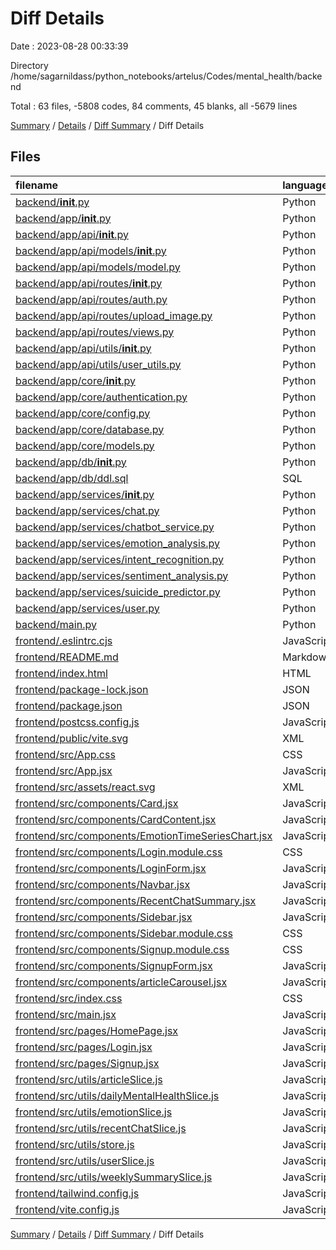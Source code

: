 # Diff Details

Date : 2023-08-28 00:33:39

Directory /home/sagarnildass/python_notebooks/artelus/Codes/mental_health/backend

Total : 63 files,  -5808 codes, 84 comments, 45 blanks, all -5679 lines

[Summary](results.md) / [Details](details.md) / [Diff Summary](diff.md) / Diff Details

## Files
| filename | language | code | comment | blank | total |
| :--- | :--- | ---: | ---: | ---: | ---: |
| [backend/__init__.py](/backend/__init__.py) | Python | 0 | 0 | 1 | 1 |
| [backend/app/__init__.py](/backend/app/__init__.py) | Python | 0 | 0 | 1 | 1 |
| [backend/app/api/__init__.py](/backend/app/api/__init__.py) | Python | 0 | 0 | 1 | 1 |
| [backend/app/api/models/__init__.py](/backend/app/api/models/__init__.py) | Python | 0 | 0 | 1 | 1 |
| [backend/app/api/models/model.py](/backend/app/api/models/model.py) | Python | 175 | 19 | 47 | 241 |
| [backend/app/api/routes/__init__.py](/backend/app/api/routes/__init__.py) | Python | 0 | 0 | 1 | 1 |
| [backend/app/api/routes/auth.py](/backend/app/api/routes/auth.py) | Python | 90 | 10 | 22 | 122 |
| [backend/app/api/routes/upload_image.py](/backend/app/api/routes/upload_image.py) | Python | 56 | 10 | 19 | 85 |
| [backend/app/api/routes/views.py](/backend/app/api/routes/views.py) | Python | 96 | 1 | 16 | 113 |
| [backend/app/api/utils/__init__.py](/backend/app/api/utils/__init__.py) | Python | 0 | 0 | 1 | 1 |
| [backend/app/api/utils/user_utils.py](/backend/app/api/utils/user_utils.py) | Python | 23 | 1 | 3 | 27 |
| [backend/app/core/__init__.py](/backend/app/core/__init__.py) | Python | 0 | 0 | 1 | 1 |
| [backend/app/core/authentication.py](/backend/app/core/authentication.py) | Python | 20 | 1 | 3 | 24 |
| [backend/app/core/config.py](/backend/app/core/config.py) | Python | 3 | 1 | 1 | 5 |
| [backend/app/core/database.py](/backend/app/core/database.py) | Python | 24 | 2 | 8 | 34 |
| [backend/app/core/models.py](/backend/app/core/models.py) | Python | 163 | 18 | 37 | 218 |
| [backend/app/db/__init__.py](/backend/app/db/__init__.py) | Python | 0 | 0 | 1 | 1 |
| [backend/app/db/ddl.sql](/backend/app/db/ddl.sql) | SQL | 241 | 11 | 29 | 281 |
| [backend/app/services/__init__.py](/backend/app/services/__init__.py) | Python | 0 | 0 | 1 | 1 |
| [backend/app/services/chat.py](/backend/app/services/chat.py) | Python | 18 | 4 | 6 | 28 |
| [backend/app/services/chatbot_service.py](/backend/app/services/chatbot_service.py) | Python | 80 | 40 | 19 | 139 |
| [backend/app/services/emotion_analysis.py](/backend/app/services/emotion_analysis.py) | Python | 33 | 11 | 15 | 59 |
| [backend/app/services/intent_recognition.py](/backend/app/services/intent_recognition.py) | Python | 16 | 4 | 9 | 29 |
| [backend/app/services/sentiment_analysis.py](/backend/app/services/sentiment_analysis.py) | Python | 15 | 5 | 7 | 27 |
| [backend/app/services/suicide_predictor.py](/backend/app/services/suicide_predictor.py) | Python | 19 | 4 | 8 | 31 |
| [backend/app/services/user.py](/backend/app/services/user.py) | Python | 27 | 5 | 9 | 41 |
| [backend/main.py](/backend/main.py) | Python | 210 | 30 | 73 | 313 |
| [frontend/.eslintrc.cjs](/frontend/.eslintrc.cjs) | JavaScript | -20 | 0 | -1 | -21 |
| [frontend/README.md](/frontend/README.md) | Markdown | -5 | 0 | -4 | -9 |
| [frontend/index.html](/frontend/index.html) | HTML | -13 | 0 | -1 | -14 |
| [frontend/package-lock.json](/frontend/package-lock.json) | JSON | -4,889 | 0 | -1 | -4,890 |
| [frontend/package.json](/frontend/package.json) | JSON | -43 | 0 | -1 | -44 |
| [frontend/postcss.config.js](/frontend/postcss.config.js) | JavaScript | -6 | 0 | -1 | -7 |
| [frontend/public/vite.svg](/frontend/public/vite.svg) | XML | -1 | 0 | 0 | -1 |
| [frontend/src/App.css](/frontend/src/App.css) | CSS | -37 | 0 | -6 | -43 |
| [frontend/src/App.jsx](/frontend/src/App.jsx) | JavaScript | -8 | 0 | -3 | -11 |
| [frontend/src/assets/react.svg](/frontend/src/assets/react.svg) | XML | -1 | 0 | 0 | -1 |
| [frontend/src/components/Card.jsx](/frontend/src/components/Card.jsx) | JavaScript | -11 | 0 | -3 | -14 |
| [frontend/src/components/CardContent.jsx](/frontend/src/components/CardContent.jsx) | JavaScript | -12 | 0 | -2 | -14 |
| [frontend/src/components/EmotionTimeSeriesChart.jsx](/frontend/src/components/EmotionTimeSeriesChart.jsx) | JavaScript | -130 | -5 | -15 | -150 |
| [frontend/src/components/Login.module.css](/frontend/src/components/Login.module.css) | CSS | -261 | -1 | -32 | -294 |
| [frontend/src/components/LoginForm.jsx](/frontend/src/components/LoginForm.jsx) | JavaScript | -159 | -21 | -32 | -212 |
| [frontend/src/components/Navbar.jsx](/frontend/src/components/Navbar.jsx) | JavaScript | -34 | -19 | -10 | -63 |
| [frontend/src/components/RecentChatSummary.jsx](/frontend/src/components/RecentChatSummary.jsx) | JavaScript | -15 | -1 | -5 | -21 |
| [frontend/src/components/Sidebar.jsx](/frontend/src/components/Sidebar.jsx) | JavaScript | -88 | -3 | -8 | -99 |
| [frontend/src/components/Sidebar.module.css](/frontend/src/components/Sidebar.module.css) | CSS | -24 | -1 | -2 | -27 |
| [frontend/src/components/Signup.module.css](/frontend/src/components/Signup.module.css) | CSS | -358 | -12 | -45 | -415 |
| [frontend/src/components/SignupForm.jsx](/frontend/src/components/SignupForm.jsx) | JavaScript | -211 | -12 | -27 | -250 |
| [frontend/src/components/articleCarousel.jsx](/frontend/src/components/articleCarousel.jsx) | JavaScript | -35 | -1 | -4 | -40 |
| [frontend/src/index.css](/frontend/src/index.css) | CSS | -80 | -4 | -24 | -108 |
| [frontend/src/main.jsx](/frontend/src/main.jsx) | JavaScript | -16 | -5 | -2 | -23 |
| [frontend/src/pages/HomePage.jsx](/frontend/src/pages/HomePage.jsx) | JavaScript | -150 | -3 | -19 | -172 |
| [frontend/src/pages/Login.jsx](/frontend/src/pages/Login.jsx) | JavaScript | -101 | 0 | -4 | -105 |
| [frontend/src/pages/Signup.jsx](/frontend/src/pages/Signup.jsx) | JavaScript | -101 | 0 | -4 | -105 |
| [frontend/src/utils/articleSlice.js](/frontend/src/utils/articleSlice.js) | JavaScript | -31 | -1 | -6 | -38 |
| [frontend/src/utils/dailyMentalHealthSlice.js](/frontend/src/utils/dailyMentalHealthSlice.js) | JavaScript | -32 | -1 | -6 | -39 |
| [frontend/src/utils/emotionSlice.js](/frontend/src/utils/emotionSlice.js) | JavaScript | -32 | -1 | -6 | -39 |
| [frontend/src/utils/recentChatSlice.js](/frontend/src/utils/recentChatSlice.js) | JavaScript | -26 | 0 | -5 | -31 |
| [frontend/src/utils/store.js](/frontend/src/utils/store.js) | JavaScript | -17 | 0 | -1 | -18 |
| [frontend/src/utils/userSlice.js](/frontend/src/utils/userSlice.js) | JavaScript | -32 | 0 | -5 | -37 |
| [frontend/src/utils/weeklySummarySlice.js](/frontend/src/utils/weeklySummarySlice.js) | JavaScript | -32 | 0 | -5 | -37 |
| [frontend/tailwind.config.js](/frontend/tailwind.config.js) | JavaScript | -101 | -1 | -3 | -105 |
| [frontend/vite.config.js](/frontend/vite.config.js) | JavaScript | -5 | -1 | -2 | -8 |

[Summary](results.md) / [Details](details.md) / [Diff Summary](diff.md) / Diff Details